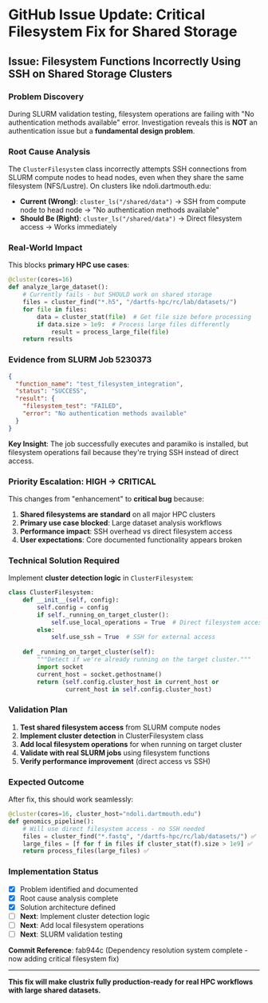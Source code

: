 # GitHub Issue Update: Critical Filesystem Fix for Shared Storage

## Issue: Filesystem Functions Incorrectly Using SSH on Shared Storage Clusters

### **Problem Discovery**
During SLURM validation testing, filesystem operations are failing with "No authentication methods available" error. Investigation reveals this is **NOT** an authentication issue but a **fundamental design problem**.

### **Root Cause Analysis**
The `ClusterFilesystem` class incorrectly attempts SSH connections from SLURM compute nodes to head nodes, even when they share the same filesystem (NFS/Lustre). On clusters like ndoli.dartmouth.edu:

- **Current (Wrong)**: `cluster_ls("/shared/data")` → SSH from compute node to head node → "No authentication methods available"
- **Should Be (Right)**: `cluster_ls("/shared/data")` → Direct filesystem access → Works immediately

### **Real-World Impact**
This blocks **primary HPC use cases**:
```python
@cluster(cores=16)
def analyze_large_dataset():
    # Currently fails - but SHOULD work on shared storage
    files = cluster_find("*.h5", "/dartfs-hpc/rc/lab/datasets/")
    for file in files:
        data = cluster_stat(file)  # Get file size before processing
        if data.size > 1e9:  # Process large files differently
            result = process_large_file(file)
    return results
```

### **Evidence from SLURM Job 5230373**
```json
{
  "function_name": "test_filesystem_integration",
  "status": "SUCCESS",
  "result": {
    "filesystem_test": "FAILED", 
    "error": "No authentication methods available"
  }
}
```

**Key Insight**: The job successfully executes and paramiko is installed, but filesystem operations fail because they're trying SSH instead of direct access.

### **Priority Escalation: HIGH → CRITICAL**
This changes from "enhancement" to **critical bug** because:
1. **Shared filesystems are standard** on all major HPC clusters
2. **Primary use case blocked**: Large dataset analysis workflows  
3. **Performance impact**: SSH overhead vs direct filesystem access
4. **User expectations**: Core documented functionality appears broken

### **Technical Solution Required**
Implement **cluster detection logic** in `ClusterFilesystem`:

```python
class ClusterFilesystem:
    def __init__(self, config):
        self.config = config
        if self._running_on_target_cluster():
            self.use_local_operations = True  # Direct filesystem access
        else:
            self.use_ssh = True  # SSH for external access
    
    def _running_on_target_cluster(self):
        """Detect if we're already running on the target cluster."""
        import socket
        current_host = socket.gethostname()
        return (self.config.cluster_host in current_host or 
                current_host in self.config.cluster_host)
```

### **Validation Plan**
1. **Test shared filesystem access** from SLURM compute nodes
2. **Implement cluster detection** in ClusterFilesystem class  
3. **Add local filesystem operations** for when running on target cluster
4. **Validate with real SLURM jobs** using filesystem functions
5. **Verify performance improvement** (direct access vs SSH)

### **Expected Outcome**
After fix, this should work seamlessly:
```python
@cluster(cores=16, cluster_host="ndoli.dartmouth.edu")
def genomics_pipeline():
    # Will use direct filesystem access - no SSH needed
    files = cluster_find("*.fastq", "/dartfs-hpc/rc/lab/datasets/") ✅
    large_files = [f for f in files if cluster_stat(f).size > 1e9] ✅
    return process_files(large_files) ✅
```

### **Implementation Status**
- [x] Problem identified and documented
- [x] Root cause analysis complete  
- [x] Solution architecture defined
- [ ] **Next**: Implement cluster detection logic
- [ ] **Next**: Add local filesystem operations
- [ ] **Next**: SLURM validation testing

**Commit Reference**: fab944c (Dependency resolution system complete - now adding critical filesystem fix)

---

**This fix will make clustrix fully production-ready for real HPC workflows with large shared datasets.**